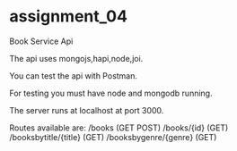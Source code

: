 # assignment_04
Book Service Api


The api uses mongojs,hapi,node,joi.

You can test the api with Postman.

For testing you must have node and mongodb running.

The server runs at localhost at port 3000.

Routes available are:
/books (GET POST)
/books/{id}    (GET)
/booksbytitle/{title}   (GET)
/booksbygenre/{genre}   (GET)


